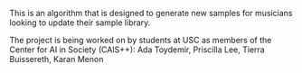 This is an algorithm that is designed to generate new samples for musicians looking to update their sample library.

The project is being worked on by students at USC as members of the Center for AI in Society (CAIS++):
Ada Toydemir, Priscilla Lee, Tierra Buissereth, Karan Menon
